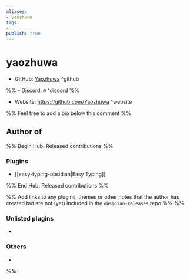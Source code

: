 ```yaml
---
aliases:
- yaozhuwa
tags: 
- 
publish: true
---
```


# yaozhuwa

- GitHub: [Yaozhuwa](https://github.com/Yaozhuwa/) ^github

%% - Discord: `@` ^discord %%

- Website: <https://github.com/Yaozhuwa> ^website

<!-- - [[Publish sites|Publish site]]: ^publish -->

%% Feel free to add a bio below this comment %%


## Author of

%% Begin Hub: Released contributions %%
### Plugins
- [[easy-typing-obsidian|Easy Typing]]

%% End Hub: Released contributions %%

%% Add links to any plugins, themes or other notes that the author has created but are not (yet) included in the `obsidian-releases` repo %%
%%
### Unlisted plugins

- 

### Others

- 
%%

<!--
## Sponsor this author

- [[GitHub sponsors]]: [Sponsor @Yaozhuwa on GitHub Sponsors](https://github.com/sponsors/Yaozhuwa) ^github-sponsor
- [[Buy me a coffee]]: ^buy-me-a-coffee
- [[PayPal]]: ^paypal
- [[Patreon]]: ^patreon

-->

<!--
## Follow this author

- [[YouTube Channels|On YouTube]]: ^youtube
- Twitter: ^twitter
- ...
-->